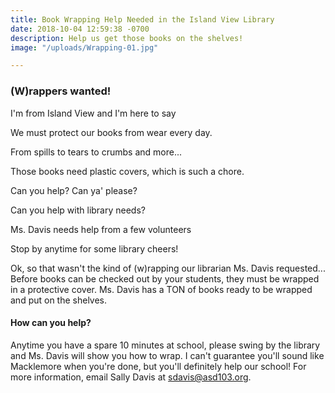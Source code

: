 ```yaml
---
title: Book Wrapping Help Needed in the Island View Library
date: 2018-10-04 12:59:38 -0700
description: Help us get those books on the shelves!
image: "/uploads/Wrapping-01.jpg"

---
```

### (W)rappers wanted!

I'm from Island View and I'm here to say

We must protect our books from wear every day.

From spills to tears to crumbs and more...

Those books need plastic covers, which is such a chore.

Can you help? Can ya' please?

Can you help with library needs?

Ms. Davis needs help from a few volunteers

Stop by anytime for some library cheers!

Ok, so that wasn't the kind of (w)rapping our librarian Ms. Davis requested... Before books can be checked out by your students, they must be wrapped in a protective cover. Ms. Davis has a TON of books ready to be wrapped and put on the shelves. 

#### How can you help?

Anytime you have a spare 10 minutes at school, please swing by the library and Ms. Davis will show you how to wrap. I can't guarantee you'll sound like Macklemore when you're done, but you'll definitely help our school! For more information, email Sally Davis at sdavis@asd103.org.